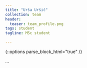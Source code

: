 ```yaml
---
title: "Urša Uršič"
collection: team
header:
  teaser: team_profile.png
tags: student
tagline: MSc student

---
```


{::options parse_block_html="true" /}

...

